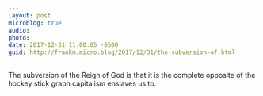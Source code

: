 ```yaml
---
layout: post
microblog: true
audio: 
photo: 
date: 2017-12-31 11:00:05 -0500
guid: http://frankm.micro.blog/2017/12/31/the-subversion-of.html
---
```

The subversion of the Reign of God is that it is the complete opposite of the hockey stick graph capitalism enslaves us to. 
